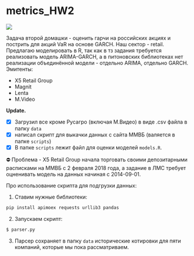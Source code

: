 # metrics_HW2

<img src="https://img.shields.io/pypi/pyversions/apimoex?color=orange&label=Python%20version&logoColor=blueviolet">

Задача второй домашки - оценить гарчи на российских акциях и пострить для акций VaR на основе GARCH. Наш сектор - retail.
Предлагаю моделировать в R,  так как в тз задания требуется реализовать модель ARIMA-GARCH, а в питоновских библиотеках нет реализации объединённой модели - отдельно ARIMA, отдельно GARCH.
Эмитенты:
* X5 Retail Group
* Magnit
* Lenta
* M.Video

**Update.**
- [x] Загрузил все кроме Русагро (включая М.Видео) в виде .csv файла в папку `data`
- [x] написал скрипт для выкачки данных с сайта ММВБ (валяется в папке `scripts`) </br>
- [x] В папке `scripts` лежит файл для оценки моделей `models.R`.

⛔ Проблема - X5 Retail Group начала торговать своими депозитарными расписками на ММВБ с 2 февраля 2018 года, а задание в ЛМС требует оцненивать модель на данных начиная с 2014-09-01.


Про использование скрипта для подгрузки данных:
 1. Ставим нужные библиотеки:
 ```python
 pip install apimoex requests urllib3 pandas 
 ```
 2. Запускаем скрипт:
 ```python
 $ parser.py
 ```
 3. Парсер сохраняет в папку `data` исторические котировки для пяти компаний, которые мы пока рассматриваем.
